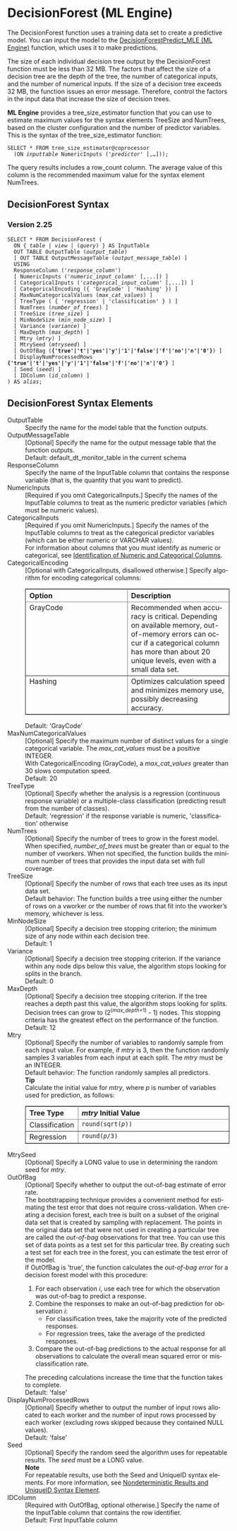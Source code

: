 <div class="nested0" aria-labelledby="ariaid-title1" topicindex="1" topicid="kmu1509310050627" id="kmu1509310050627"><h1 class="title topictitle1" id="ariaid-title1">DecisionForest (ML Engine)</h1><div class="body conbody">
<p class="p">The DecisionForest function uses a training data set to create a predictive model. You can input the model to the <a href="zif1541519521313.md#ohm1507917337702">DecisionForestPredict_MLE (ML Engine)</a> function, which uses it to make predictions.</p>
<p class="p">The size of each individual decision tree output by the DecisionForest function must be less than 32 MB. The factors that affect the size of a decision tree are the depth of the tree, the number of categorical inputs, and the number of numerical inputs. If the size of a decision tree exceeds 32 MB, the function issues an error message. Therefore, control the factors in the input data that increase the size of decision trees.</p>
<p class="p"><span><b>ML Engine</b></span> provides a tree_size_estimator function that you can use to estimate maximum values for the syntax elements TreeSize and NumTrees, based on the cluster configuration and the number of predictor variables. This is the syntax of the tree_size_estimator function:</p><pre class="pre codeblock" xml:space="preserve"><code>SELECT * FROM tree_size_estimator@coprocessor
  (ON <var class="keyword varname">inputtable</var> NumericInputs (<var class="keyword varname">'predictor</var>' [,…]));</code></pre>
<p class="p">The query results includes a row_count column. The average value of this column is the recommended maximum value for the syntax element NumTrees.</p></div><div class="topic reference nested1" aria-labelledby="ariaid-title2" topicindex="2" topicid="vfl1506112431778" xml:lang="en-us" lang="en-us" id="vfl1506112431778">
<h2 class="title topictitle2" id="ariaid-title2">DecisionForest Syntax</h2><div class="body refbody"><div class="section" id="vfl1506112431778__section_N1000E_N1000C_N10001">
<h3 class="title sectiontitle">Version <span>2.25</span></h3><pre class="pre codeblock" xml:space="preserve"><code>SELECT * FROM DecisionForest (
  <span>ON { <var class="keyword varname">table</var> | <var class="keyword varname">view</var> | (<var class="keyword varname">query</var>) }</span> AS InputTable
  OUT TABLE OutputTable (<var class="keyword varname">output_table</var>)
  [ OUT TABLE OutputMessageTable (<var class="keyword varname">output_message_table</var>) ]
  USING
  ResponseColumn ('<var class="keyword varname">response_column</var>')
  [ NumericInputs ('<var class="keyword varname">numeric_input_column</var>' [,...]) ]
  [ CategoricalInputs ('<var class="keyword varname">categorical_input_column</var>' [,...]) ]
  [ CategoricalEncoding ({ 'GrayCode' | 'Hashing' }) ]
  [ MaxNumCategoricalValues (<var class="keyword varname">max_cat_values</var>) ]
  [ TreeType ( { 'regression' | 'classification' } ) ]
  [ NumTrees (<var class="keyword varname">number_of_trees</var>) ]
  [ TreeSize (<var class="keyword varname">tree_size</var>) ]
  [ MinNodeSize (<var class="keyword varname">min_node_size</var>) ]
  [ Variance (<var class="keyword varname">variance</var>) ]
  [ MaxDepth (<var class="keyword varname">max_depth</var>) ]
  [ Mtry (<var class="keyword varname">mtry</var>) ]
  [ MtrySeed (<var class="keyword varname">mtryseed</var>) ]
  [ OutOfBag (<span><b>{'true'|'t'|'yes'|'y'|'1'|'false'|'f'|'no'|'n'|'0'}</b></span>) ]
  [ DisplayNumProcessedRows <span><b>{'true'|'t'|'yes'|'y'|'1'|'false'|'f'|'no'|'n'|'0'}</b></span> ]
  [ Seed (<var class="keyword varname">seed</var>) ]
  <span>[ IDColumn (<var class="keyword varname">id_column</var>) ]</span>
) AS <var class="keyword varname">alias</var>;</code></pre></div></div></div><div class="topic reference nested1" aria-labelledby="ariaid-title3" topicindex="3" topicid="nsi1506112553032" xml:lang="en-us" lang="en-us" id="nsi1506112553032">
<h2 class="title topictitle2" id="ariaid-title3">DecisionForest Syntax Elements</h2><div class="body refbody"><div class="section" id="nsi1506112553032__section_N10011_N1000E_N10001"><dl class="dl parml"><dt class="dt pt dlterm">OutputTable</dt><dd class="dd pd">Specify the name for the model table that the function outputs.</dd><dt class="dt pt dlterm">OutputMessageTable</dt><dd class="dd pd">[Optional] Specify the name for the output message table that the function outputs.</dd><dd class="dd pd ddexpand">Default:  default_dt_monitor_table in the current schema</dd><dt class="dt pt dlterm">ResponseColumn</dt><dd class="dd pd">Specify the name of the InputTable column that contains the response variable (that is, the quantity that you want to predict).</dd><dt class="dt pt dlterm">NumericInputs</dt><dd class="dd pd">[Required if you omit CategoricalInputs.] Specify the names of the InputTable columns to treat as the numeric predictor variables (which must be numeric values).</dd><dt class="dt pt dlterm">CategoricalInputs</dt><dd class="dd pd">[Required if you omit NumericInputs.] Specify the names of the InputTable columns to treat as the categorical predictor variables (which can be either numeric or VARCHAR values).</dd><dd class="dd pd ddexpand">For information about columns that you must identify as numeric or categorical, see <a href="uxa1540574678350.md">Identification of Numeric and Categorical Columns</a>.</dd><dt class="dt pt dlterm">CategoricalEncoding</dt><dd class="dd pd">[Optional with CategoricalInputs, disallowed otherwise.] Specify algorithm for encoding categorical columns:
<div class="tablenoborder"><table cellpadding="4" cellspacing="0" summary="" id="nsi1506112553032__table_n14_5pp_sgb" class="table" frame="border" border="1" rules="all"><div class="caption"></div><colgroup span="1"><col style="width:50%" span="1"></col><col style="width:50%" span="1"></col></colgroup><thead class="thead" style="text-align:left;"><tr class="row"><th class="entry cellrowborder" style="vertical-align:top;" id="d18876e222" rowspan="1" colspan="1">Option</th><th class="entry cellrowborder" style="vertical-align:top;" id="d18876e224" rowspan="1" colspan="1">Description</th></tr></thead><tbody class="tbody"><tr class="row"><td class="entry cellrowborder" style="vertical-align:top;" headers="d18876e222" rowspan="1" colspan="1">GrayCode</td><td class="entry cellrowborder" style="vertical-align:top;" headers="d18876e224" rowspan="1" colspan="1">Recommended when accuracy is critical. Depending on available memory, out-of-memory errors can occur if a categorical column has more than about 20 unique levels, even with a small data set.</td></tr><tr class="row"><td class="entry cellrowborder" style="vertical-align:top;" headers="d18876e222" rowspan="1" colspan="1">Hashing</td><td class="entry cellrowborder" style="vertical-align:top;" headers="d18876e224" rowspan="1" colspan="1">Optimizes calculation speed and minimizes memory use, possibly decreasing accuracy.</td></tr></tbody></table></div></dd><dd class="dd pd ddexpand">Default: 'GrayCode'</dd><dt class="dt pt dlterm">MaxNumCategoricalValues</dt><dd class="dd pd">[Optional] Specify the maximum number of distinct values for a single categorical variable. The <var class="keyword varname">max_cat_values</var> must be a positive INTEGER.</dd><dd class="dd pd ddexpand">With CategoricalEncoding (GrayCode), a <var class="keyword varname">max_cat_values</var> greater than 30 slows computation speed.</dd><dd class="dd pd ddexpand">Default: 20</dd><dt class="dt pt dlterm">TreeType</dt><dd class="dd pd">[Optional] Specify whether the analysis is a regression (continuous response variable) or a multiple-class classification (predicting result from the number of classes).</dd><dd class="dd pd ddexpand">Default: 'regression' if the response variable is numeric, 'classification' otherwise</dd><dt class="dt pt dlterm">NumTrees</dt><dd class="dd pd">[Optional] Specify the number of trees to grow in the forest model. When specified, <var class="keyword varname">number_of_trees</var> must be greater than or equal to the number of vworkers. When not specified, the function builds the minimum number of trees that provides the input data set with full coverage.</dd><dt class="dt pt dlterm">TreeSize</dt><dd class="dd pd">[Optional] Specify the number of rows that each tree uses as its input data set.</dd><dd class="dd pd ddexpand">Default behavior: The function builds a tree using either the number of rows on a vworker or the number of rows that fit into the vworker’s memory, whichever is less.</dd><dt class="dt pt dlterm">MinNodeSize</dt><dd class="dd pd">[Optional] Specify a decision tree stopping criterion; the minimum size of any node within each decision tree.</dd><dd class="dd pd ddexpand">Default: 1</dd><dt class="dt pt dlterm">Variance</dt><dd class="dd pd">[Optional] Specify a decision tree stopping criterion. If the variance within any node dips below this value, the algorithm stops looking for splits in the branch.</dd><dd class="dd pd ddexpand">Default: 0</dd><dt class="dt pt dlterm">MaxDepth</dt><dd class="dd pd">[Optional] Specify a decision tree stopping criterion. If the tree reaches a depth past this value, the algorithm stops looking for splits. Decision trees can grow to (2<span><sup>(<var class="keyword varname">max_depth</var>+1)</sup></span> - 1) nodes. This stopping criteria has the greatest effect on the performance of the function.</dd><dd class="dd pd ddexpand">Default: 12</dd><dt class="dt pt dlterm">Mtry</dt><dd class="dd pd">[Optional] Specify the number of variables to randomly sample from each input value. For example, if <var class="keyword varname">mtry</var> is 3, then the function randomly samples 3 variables from each input at each split. The <var class="keyword varname">mtry</var> must be an INTEGER.</dd><dd class="dd pd ddexpand">Default behavior: The function randomly samples all predictors.<div class="note tip" id="nsi1506112553032__note_N1012B_N10118_N10111_N10018_N10014_N10010_N10001"><span><b>Tip</b></span><div class="notebody"><div class="p">Calculate the initial value for <var class="keyword varname">mtry</var>, where <var class="keyword varname">p</var> is number of variables used for prediction, as follows:
<div class="tablenoborder"><table cellpadding="4" cellspacing="0" summary="" id="nsi1506112553032__table_km2_2pz_fdb" class="table" frame="border" border="1" rules="all"><div class="caption"></div><colgroup span="1"><col style="width:25%" span="1"></col><col style="width:75%" span="1"></col></colgroup><thead class="thead" style="text-align:left;"><tr class="row"><th class="entry cellrowborder" style="vertical-align:top;" id="d18876e332" rowspan="1" colspan="1">Tree Type</th><th class="entry cellrowborder" style="vertical-align:top;" id="d18876e334" rowspan="1" colspan="1"><var class="keyword varname">mtry</var> Initial Value</th></tr></thead><tbody class="tbody"><tr class="row"><td class="entry cellrowborder" style="vertical-align:top;" headers="d18876e332" rowspan="1" colspan="1">Classification</td><td class="entry cellrowborder" style="vertical-align:top;" headers="d18876e334" rowspan="1" colspan="1"><code class="ph codeph">round(sqrt(<var class="keyword varname">p</var>))</code></td></tr><tr class="row"><td class="entry cellrowborder" style="vertical-align:top;" headers="d18876e332" rowspan="1" colspan="1">Regression</td><td class="entry cellrowborder" style="vertical-align:top;" headers="d18876e334" rowspan="1" colspan="1"><code class="ph codeph">round(<var class="keyword varname">p</var>/3)</code></td></tr></tbody></table></div></div></div></div></dd><dt class="dt pt dlterm">MtrySeed</dt><dd class="dd pd">[Optional] Specify a LONG value to use in determining the random seed for <var class="keyword varname">mtry</var>.</dd><dt class="dt pt dlterm">OutOfBag</dt><dd class="dd pd">[Optional] Specify whether to output the out-of-bag estimate of error rate. </dd><dd class="dd pd ddexpand">The bootstrapping technique provides a convenient method for estimating the test error that does not require cross-validation. When creating a decision forest, each tree is built on a subset of the original data set that is created by sampling with replacement. The points in the original data set that were not used in creating a particular tree are called the <dfn class="term">out-of-bag</dfn> observations for that tree. You can use this set of data points as a test set for this particular tree. By creating such a test set for each tree in the forest, you can estimate the test error of the model.</dd><dd class="dd pd ddexpand">If OutOfBag is 'true', the function calculates the <dfn class="term">out-of-bag error</dfn> for a decision forest model with this procedure: 
<ol class="ol" id="nsi1506112553032__ol_utb_nmd_kz">
<li class="li">For each observation <var class="keyword varname">i</var>, use each tree for which the observation was out-of-bag to predict a response.</li>
<li class="li">Combine the responses to make an out-of-bag prediction for observation <var class="keyword varname">i</var>:
<ul class="ul" id="nsi1506112553032__ul_ykm_wmd_kz">
<li class="li">For classification trees, take the majority vote of the predicted responses.</li>
<li class="li">For regression trees, take the average of the predicted responses.</li></ul></li>
<li class="li">Compare the out-of-bag predictions to the actual response for all observations to calculate the overall mean squared error or misclassification rate.</li></ol></dd><dd class="dd pd ddexpand">The preceding calculations increase the time that the function takes to complete.</dd><dd class="dd pd ddexpand">Default: 'false'</dd><dt class="dt pt dlterm">DisplayNumProcessedRows</dt><dd class="dd pd">[Optional] Specify whether to output the number of input rows allocated to each worker and the number of input rows processed by each worker (excluding rows skipped because they contained NULL values).</dd><dd class="dd pd ddexpand">Default: 'false'</dd><dt class="dt pt dlterm">Seed</dt><dd class="dd pd">[Optional] Specify the random seed the algorithm uses for repeatable results. The <var class="keyword varname">seed</var> must be a LONG value.<div class="note note" id="nsi1506112553032__note_N1020F_N10206_N101FF_N10018_N10014_N10010_N10001"><span><b>Note</b></span><div class="notebody"> For repeatable results, use both the Seed and UniqueID syntax elements. For more information, see <a href="qym1549987102806.md">Nondeterministic Results and UniqueID Syntax Element</a>.</div></div></dd><dt class="dt pt dlterm">IDColumn</dt><dd class="dd pd">[Required with OutOfBag, optional otherwise.] Specify the name of the InputTable column that contains the row identifier.</dd><dd class="dd pd ddexpand">Default: First InputTable column</dd></dl></div></div></div></div>

